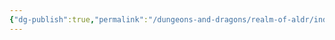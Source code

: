 ```yaml
---
{"dg-publish":true,"permalink":"/dungeons-and-dragons/realm-of-aldr/index/cosmology/gods-of-the-realm/nydus/"}
---
```

